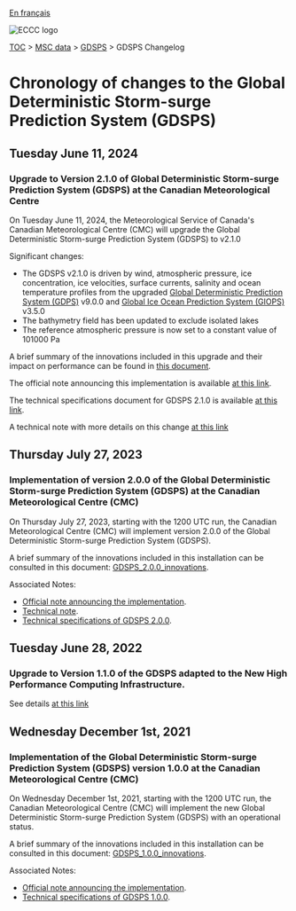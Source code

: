 [En français](changelog_gdsps_fr.md)

![ECCC logo](../../img_eccc-logo.png)

[TOC](../../readme_en.md) > [MSC data](../readme_en.md) > [GDSPS](readme_gdsps_en.md) > GDSPS Changelog

# Chronology of changes to the Global Deterministic Storm-surge Prediction System (GDSPS)

## Tuesday June 11, 2024

### Upgrade to Version 2.1.0 of Global Deterministic Storm-surge Prediction System (GDSPS) at the Canadian Meteorological Centre

On Tuesday June 11, 2024, the Meteorological Service of Canada's Canadian Meteorological Centre (CMC) will upgrade the Global Deterministic Storm-surge Prediction System (GDSPS) to v2.1.0

Significant changes:

*  The GDSPS v2.1.0 is driven by wind, atmospheric pressure, ice concentration, ice velocities, surface currents, salinity and ocean temperature profiles from the upgraded [Global Deterministic Prediction System (GDPS)](../nwp_gdps/readme_gdps_en.md) v9.0.0 and [Global Ice Ocean Prediction System (GIOPS)](../nwp_giops/readme_giops_en.md) v3.5.0
* The bathymetry field has been updated to exclude isolated lakes
* The reference atmospheric pressure is now set to a constant value of 101000 Pa

A brief summary of the innovations included in this upgrade and their impact on performance can be found in [this document](https://collaboration.cmc.ec.gc.ca/cmc/cmoi/product_guide/docs/fact_sheets/factsheet_gdsps-210_e.pdf).

The official note announcing this implementation is available [at this link](https://dd.meteo.gc.ca/doc/genots/2021/11/26/NOCN03_CWAO_262118___xxxxx).

The technical specifications document for GDSPS 2.1.0 is available [at this link](https://collaboration.cmc.ec.gc.ca/cmc/CMOI/product_guide/docs/tech_specifications/tech_specifications_GDSPS_2.1.0_e.pdf).

A technical note with more details on this change [at this link](https://collaboration.cmc.ec.gc.ca/cmc/cmoi/product_guide/docs/tech_notes/technote_gdsps-210_e.pdf)

## Thursday July 27, 2023

### Implementation of version 2.0.0 of the Global Deterministic Storm-surge Prediction System (GDSPS) at the Canadian Meteorological Centre (CMC)

On Thursday July 27, 2023, starting with the 1200 UTC run, the Canadian Meteorological Centre (CMC) will implement version 2.0.0 of the Global Deterministic Storm-surge Prediction System (GDSPS).

A brief summary of the innovations included in this installation can be consulted in this document: [GDSPS_2.0.0_innovations](https://collaboration.cmc.ec.gc.ca/cmc/cmoi/product_guide/docs/fact_sheets/factsheet_gdsps-200_e.pdf).

Associated Notes:

* [Official note announcing the implementation](https://dd.weather.gc.ca/doc/genots/2023/07/26/NOCN03_CWAO_261538___11180).
* [Technical note](https://collaboration.cmc.ec.gc.ca/cmc/cmoi/product_guide/docs/tech_notes/technote_gdsps-200_e.pdf).
* [Technical specifications of GDSPS 2.0.0](https://collaboration.cmc.ec.gc.ca/cmc/cmoi/product_guide/docs/tech_specifications/tech_specifications_GDSPS_2.0.0_e.pdf).

## Tuesday June 28, 2022

### Upgrade to Version 1.1.0 of the GDSPS adapted to the New High Performance Computing Infrastructure.

See details [at this link](../changelog_multisystems_en.md)

## Wednesday December 1st, 2021

### Implementation of the Global Deterministic Storm-surge Prediction System (GDSPS) version 1.0.0 at the Canadian Meteorological Centre (CMC)

On Wednesday December 1st, 2021, starting with the 1200 UTC run, the Canadian Meteorological Centre (CMC) will implement the new Global Deterministic Storm-surge Prediction System (GDSPS) with an operational status.

A brief summary of the innovations included in this installation can be consulted in this document: [GDSPS_1.0.0_innovations](https://collaboration.cmc.ec.gc.ca/cmc/cmoi/product_guide/docs/fact_sheets/factsheet_gdsps-100_e.pdf). 

Associated Notes:

* [Official note announcing the implementation](http://dd.weather.gc.ca/doc/genots/2021/11/26/NOCN03_CWAO_262118___50159).
* [Technical specifications of GDSPS 1.0.0](https://collaboration.cmc.ec.gc.ca/cmc/cmoi/product_guide/docs/tech_specifications/tech_specifications_GDSPS_1.0.0_e.pdf).

